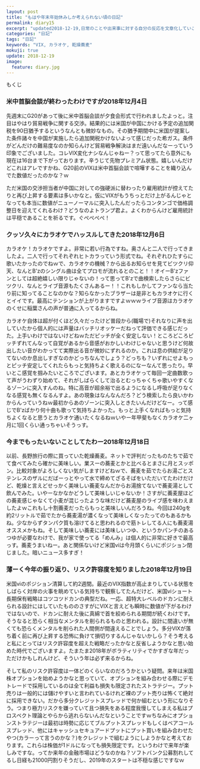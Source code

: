 ```yaml
---
layout: post
title: "もはや年末年始休みしか考えられない頃の日記"
permalink: diary15
excerpt: "updated2018-12-19,日常のことや出来事に対する自分の反応を文章化していこうのコーナーです。特にテーマも設けずにつらつらと書いていくとっても楽しいコーナーです。見る人にとって楽しいコーナーかどうかは定かではありませんよー"
categories: "日記"
tags: "日記"
keywords: "VIX, カラオケ, 乾燥蕎麦"
mokuji: true
update: 2018-12-19
image:
  feature: diary.jpg
---
```


<div id="mokuji"><span>もくじ</span></div>

### 米中首脳会談が終わったわけですが2018年12月4日

先週末にG20があって後に米中首脳会談が夕食会形式で行われましたよっと。注目はやはり貿易戦争に関する交渉。結果的には米国が中国にかける予定の追加関税を90日猶予するというなんとも微妙なもの。その猶予期間中に米国が提案した条件諸々を中国が実施したら追加関税かけないよって感じだった希ガス。条件がどんだけの難易度なのか知らんけど貿易戦争解決はまだ遠いんだなーっていう印象でございました。コレVIX変化ナシなんじゃねー？って思ってたら意外にも現在は16台まで下がっております。辛うじて先物プレミアム状態。嬉しいんだけどこれはアレですかね、G20前のVIXは米中首脳会談で喧嘩することを織り込んでた数値だったのかな？ｗ

ただ米国の交渉担当者が中国に対しての強硬派に替わったり雇用統計が控えてたりと再び上昇する要素は多いかなと。仮にVIXがもうちっとだけ上がるんじゃとなっても本当に数値がニューノーマルに突入したんだったらコンタンゴで価格調整日を迎えてくれるわけ？どうなのよトランプ君よ。よくわからんけど雇用統計は平穏であることを祈るです。ぐぺぺぺぺ！

### クッソ久々にカラオケでハッスルしてきた2018年12月6日

カラオケ！カラオケですよ。非常に若い行為ですね。奥さんと二人で行ってきましたよ。二人で行ってそれぞれヒトカラっていう形式でね。それぞれひたすらに歌いたかったのでねｗで、カラオケの機械？から出るお知らせを見てビツクリ仰天、なんとB'zのシングル曲は全てプロモが流れるとのこと！！オイーB'zファンとしては超絶嬉しい限りじゃないの！って思ってB'zで曲検索したらさらにビツクリ、なんとライブ音源もたくさんあるー！！これもしかしてファンなら当たり前に知ってることなのかな？知らなかったブラザーは是非ともカラオケに行くとイイです。最高にテンションが上がりますですよｗｗｗライブ音源はカラオケのくせに稲葉さんの声が普通に入ってるからね。

カラオケ自体は超が付くほど久々だったけど普段から(職場で)それなりに声を出していたから個人的には声量はバッチリオッケーだねって評価できる感じだった。上手いわけではないけどねｗただピッチが全く安定しない！ところどころピッチずれてんなって自覚があるから音感がおかしいわけじゃないと思うけど何故出したい音がわかってて実際出る音が微妙にずれるのか。これは息の供給が足りてないのか息出しすぎなのかどっちなんでしょう？どっちも？いずれにせよもっとピッチ安定してくれたらもっと気持ちよく歌えるのになーなんて思ったり。早いとこ感覚を掴みたいところでございます。あとカラオケって毎回一定曲数歌って声がうわずり始めて、それがしばらくして治るとむっちゃくちゃ歌いやすくなるゾーンに突入すんのね。特に高音が超余裕で出るようになるし呼吸が足りなくなる感覚も無くなるんすよ。あの現象はなんなんだろ？どう検索したら良いかわからんっていうねｗ最初からあのゾーンに突入しときたいんだけどなー。って感じでB'zばかり何十曲も歌って気持ちよかった。もっと上手くなればもっと気持ちよくなると思うとカラオケ通いたくなるねｗいやー年甲斐もなくカラオケ二ヶ月に1回くらい通っちゃいそうっす。

### 今までもったいないことしてたわー2018年12月18日

以前、長野旅行の際に買っていた乾燥蕎麦。ネットで評判だったものたちで茹でて食べてみたら確かに美味しい。業スーの蕎麦とかと比べるとまさに月とスッポン。比較対象がよろしくない気がしますけどねｗで、蕎麦を茹でたらお湯ごとステンレスのザルにだばーっとやって水で締めてざるそばをいただいてたわけだけど、乾燥と言えどせっかく美味しい蕎麦なんだからお湯捨てないで蕎麦湯として飲んでみた。いやーなかなかどうして美味しいじゃないか！さすがに蕎麦屋ほどの蕎麦感じゃなくて小麦が混じったような味だけど蕎麦屋のライブ感を味わえましたよｗこれもし十割蕎麦だったらもっと美味しいんだろうね。今回は240gを約2リットルで茹でたから蕎麦湯が濃くなって美味しくなったってのもあるかもね。少なからずタンパク質も溶けてると思われるので筋トレしてる人にも蕎麦湯オススメかもね。そして美味しい蕎麦には美味しいつゆ、というかパンチのあるつゆが必要なわけで、我が家で使ってる「めんみ」は個人的に非常に好きで最高っす。蕎麦うまいねー。あと関係ないけど米国viは今月頭くらいにポジション閉じました。暗いニュース多すぎ！

### 薄ーく今年の振り返り、リスク許容度を知りました2018年12月19日

米国viのポジション清算して約2週間。最近のVIX指数が高止まりしている状態をしばらく対岸の火事を眺めている気持ちで観察してたんだけど、米国viショート長期保有戦略はコツコツドカンの典型だね。一応、超特大レベルのドカンに耐えられる設計にはしていたもののさすがにVIXと言えども瞬時に数値が下がるわけではないので、ドカンに耐えた後に真綿で首を絞められる期間が続くわけです。そうなると恐らく相当なメンタルを削られるものと思われる。設計に間違いが無くても恐らくメンタルを削られた人間側が間違えることでしょう。多分VIXが落ち着く前に再び上昇する恐怖に負けて損切りするんじゃないかしら？そう考えると私にとってはリスク許容度を超えた戦略だったかなと反省しようかなと思い始めた時代でございますよ。たまたま2018年がボラティリティでかすぎな年だっただけかもしれんけど、そういう年は必ず来るからね。

そして私のリスク許容度は一体どのくらいなのだろうかという疑問。来年は米国株オプションを始めようかなと思っていて、オプションを組み合わせる際にデモトレードで採用しているのは全て利益も損失も限定されたストラテジー。プット売りは一般的には儲けやすいと言われているけれど裸のプット売りは怖くて絶対に採用できない。だから多分クレジットスプレッドで何か組むという形になりそう。つまり極力リスクを嫌っていて且つ損失をある程度我慢してしまえる私はプロスペクト理論とやらから逃れらないんだなということですｗちなみにオプションストラテジーは最初は時勢に応じてブルプットスプレッドもしくはベアコールスプレッド、他にはキャッシュセキュアードプットにプット買いを組み合わせたやつ(カラーって言うのかな？)をクレジットで組むようにしようかなと考えております。これらは株価が1ドルになっても損失限定です。というわけで来年が楽しみですな。ってか来年の金融市場はどうなのかね？ソフトバンク公募割れしてるし日経も21000円割りそうだし、2019年のスタートは不穏な感じですなｗ